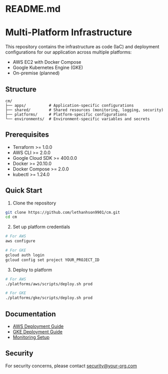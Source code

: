 # README.md
# Multi-Platform Infrastructure

This repository contains the infrastructure as code (IaC) and deployment configurations for our application across multiple platforms:
- AWS EC2 with Docker Compose
- Google Kubernetes Engine (GKE)
- On-premise (planned)

## Structure
```
cm/
├── apps/          # Application-specific configurations
├── shared/        # Shared resources (monitoring, logging, security)
├── platforms/     # Platform-specific configurations
└── environments/  # Environment-specific variables and secrets
```

## Prerequisites
- Terraform >= 1.0.0
- AWS CLI >= 2.0.0
- Google Cloud SDK >= 400.0.0
- Docker >= 20.10.0
- Docker Compose >= 2.0.0
- kubectl >= 1.24.0

## Quick Start
1. Clone the repository
```bash
git clone https://github.com/lethanhson9901/cm.git
cd cm
```

2. Set up platform credentials
```bash
# For AWS
aws configure

# For GKE
gcloud auth login
gcloud config set project YOUR_PROJECT_ID
```

3. Deploy to platform
```bash
# For AWS
./platforms/aws/scripts/deploy.sh prod

# For GKE
./platforms/gke/scripts/deploy.sh prod
```

## Documentation
- [AWS Deployment Guide](docs/aws-deployment.md)
- [GKE Deployment Guide](docs/gke-deployment.md)
- [Monitoring Setup](docs/monitoring-setup.md)

## Security
For security concerns, please contact security@your-org.com